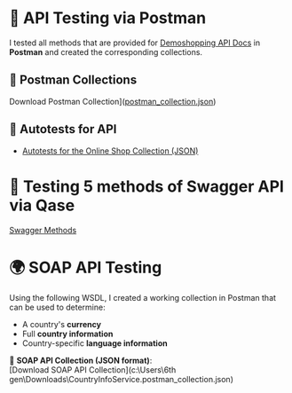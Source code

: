 # 🛒 API Testing via Postman

 I tested all methods that are provided for [Demoshopping API Docs](https://qa.demoshopping.ru/api-docs/) in **Postman** and created the corresponding collections.

## 📂 Postman Collections
Download Postman Collection]([postman_collection.json](vscode-local:/c%3A/Users/6th%20gen/Downloads/DemoShopping.postman_collection.json))


## 🚀 Autotests for API
- [Autotests for the Online Shop Collection (JSON)](DemoShopping.postman_test_run.json) 

# 🔎 Testing 5 methods of Swagger API via Qase
[Swagger Methods](https://drive.google.com/file/d/1OaLkCKH9CHSlmWfYk9ey0CrK-G0ks1d-/view?usp=sharing) 


# 🌍 SOAP API Testing 
Using the following WSDL, I created a working collection in Postman that can be used to determine:
- A country's **currency**
- Full **country information**
- Country-specific **language information**

🔹 **SOAP API Collection (JSON format)**:  
[Download SOAP API Collection](c:\Users\6th gen\Downloads\CountryInfoService.postman_collection.json)



